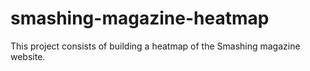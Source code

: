 # smashing-magazine-heatmap
This project consists of building a heatmap of the Smashing magazine website.
